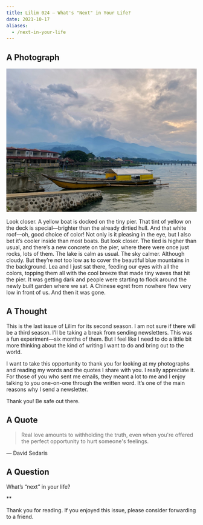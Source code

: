 ```yaml
---
title: Lilim 024 — What's "Next" in Your Life?
date: 2021-10-17
aliases:
  - /next-in-your-life
---
```

## A Photograph

![Yellow boat](images/yellow-boat.jpeg)

Look closer. A yellow boat is docked on the tiny pier. That tint of yellow on the deck is special—brighter than the already dirtied hull. And that white roof—oh, good choice of color! Not only is it pleasing in the eye, but I also bet it’s cooler inside than most boats. But look closer. The tied is higher than usual, and there’s a new concrete on the pier, where there were once just rocks, lots of them. The lake is calm as usual. The sky calmer. Although cloudy. But they’re not too low as to cover the beautiful blue mountains in the background. Lea and I just sat there, feeding our eyes with all the colors, topping them all with the cool breeze that made tiny waves that hit the pier. It was getting dark and people were starting to flock around the newly built garden where we sat. A Chinese egret from nowhere flew very low in front of us. And then it was gone.

## A Thought

This is the last issue of Lilim for its second season. I am not sure if there will be a third season. I’ll be taking a break from sending newsletters. This was a fun experiment—six months of them. But I feel like I need to do a little bit more thinking about the kind of writing I want to do and bring out to the world.

I want to take this opportunity to thank you for looking at my photographs and reading my words and the quotes I share with you. I really appreciate it. For those of you who sent me emails, they meant a lot to me and I enjoy talking to you one-on-one through the written word. It’s one of the main reasons why I send a newsletter.

Thank you! Be safe out there.

## A Quote

> Real love amounts to withholding the truth, even when you're offered the perfect opportunity to hurt someone's feelings.

― David Sedaris

## A Question

What’s “next” in your life?

\**

Thank you for reading. If you enjoyed this issue, please consider forwarding to a friend.